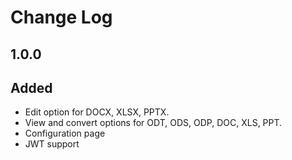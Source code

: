 # Change Log

## 1.0.0
## Added
 - Edit option for DOCX, XLSX, PPTX.
 - View and convert options for ODT, ODS, ODP, DOC, XLS, PPT.
 - Configuration page
 - JWT support
